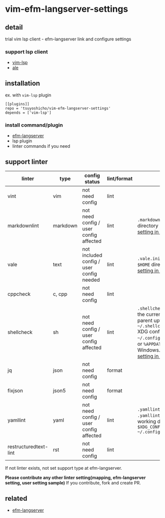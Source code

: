 # vim-efm-langserver-settings

## detail

trial vim lsp client - efm-langserver link and configure settings

### support lsp client

- [vim-lsp](https://github.com/prabirshrestha/vim-lsp)
- [ale](https://github.com/dense-analysis/ale)

## installation

ex. with `vim-lsp` plugin

```vim
[[plugins]]
repo = 'tsuyoshicho/vim-efm-langserver-settings'
depends = ['vim-lsp']
```

### install command/plugin

- [efm-langserver](https://github.com/mattn/efm-langserver)
- lsp plugin
- linter commands if you need

## support linter

| linter                | type     | config status                            | lint/format | note                                                                                                                                                                                                                                                                                               |
|-----------------------|----------|------------------------------------------|-------------|----------------------------------------------------------------------------------------------------------------------------------------------------------------------------------------------------------------------------------------------------------------------------------------------------|
| vint                  | vim      | not need config                          | lint        |                                                                                                                                                                                                                                                                                                    |
| markdownlint          | markdown | not need config / user config affected   | lint        | `.markdownlint.json` in the current directory<br> [setting in project root sample](example/efm-langserver/root/.markdownlint.json)                                                                                                                                                                 |
| vale                  | text     | not included config / user config needed | lint        | `.vale.ini` in the current directory<br> `$HOME` directory <br> [setting in home sample](example/efm-langserver/home/.vale.ini)                                                                                                                                                                    |
| cppcheck              | c, cpp   | not need config                          | lint        |                                                                                                                                                                                                                                                                                                    |
| shellcheck            | sh       | not need config / user config affected   | lint        | `.shellcheckrc` or `shellcheckrc` in the current directory(search parent upto root)<br> `~/.shellcheckrc` <br>  XDG config directory (usually `~/.config/shellcheckrc` ) on Unix, or `%APPDATA%/shellcheckrc` on Windows. <br> [setting in home sample](example/efm-langserver/home/.shellcheckrc) |
| jq                    | json     | not need config                          | format      |                                                                                                                                                                                                                                                                                                    |
| fixjson               | json5    | not need config                          | format      |                                                                                                                                                                                                                                                                                                    |
| yamllint              | yaml     | not need config / user config affected   | lint        | `.yamllint` , `.yamllint.yaml` or `.yamllint.yml` in the current working directory<br> `$XDG_CONFIG_HOME/yamllint/config` <br> `~/.config/yamllint/config`                                                                                                                                         |
| restructuredtext-lint | rst      | not need config                          | lint        |                                                                                                                                                                                                                                                                                                    |

If not linter exists, not set support type at efm-langserver.

**Please contribute any other linter setting(mapping, efm-langserver setting, user setting sample)**
If you contribute, fork and create PR.

## related

- [efm-langserver](https://github.com/mattn/efm-langserver)
